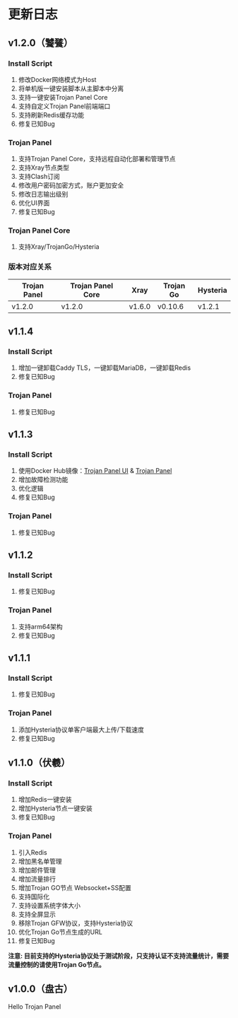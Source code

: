 # 更新日志

## v1.2.0（饕餮）

### Install Script

1. 修改Docker网络模式为Host
2. 将单机版一键安装脚本从主脚本中分离
3. 支持一键安装Trojan Panel Core
4. 支持自定义Trojan Panel前端端口
5. 支持刷新Redis缓存功能
6. 修复已知Bug

### Trojan Panel

1. 支持Trojan Panel Core，支持远程自动化部署和管理节点
2. 支持Xray节点类型
3. 支持Clash订阅
4. 修改用户密码加密方式，账户更加安全
5. 修改日志输出级别
6. 优化UI界面
7. 修复已知Bug

### Trojan Panel Core

1. 支持Xray/TrojanGo/Hysteria

### 版本对应关系

| Trojan Panel | Trojan Panel Core | Xray   | Trojan Go | Hysteria |
|--------------|-------------------|--------|-----------|----------|
| v1.2.0       | v1.2.0            | v1.6.0 | v0.10.6   | v1.2.1   |

## v1.1.4

### Install Script

1. 增加一键卸载Caddy TLS，一键卸载MariaDB，一键卸载Redis
2. 修复已知Bug

### Trojan Panel

1. 修复已知Bug

## v1.1.3

### Install Script

1. 使用Docker Hub镜像：[Trojan Panel UI](https://hub.docker.com/r/jonssonyan/trojan-panel-ui)
   & [Trojan Panel](https://hub.docker.com/r/jonssonyan/trojan-panel)
2. 增加故障检测功能
3. 优化逻辑
4. 修复已知Bug

### Trojan Panel

1. 修复已知Bug

## v1.1.2

### Install Script

1. 修复已知Bug

### Trojan Panel

1. 支持arm64架构
2. 修复已知Bug

## v1.1.1

### Install Script

1. 修复已知Bug

### Trojan Panel

1. 添加Hysteria协议单客户端最大上传/下载速度
2. 修复已知Bug

## v1.1.0（伏羲）

### Install Script

1. 增加Redis一键安装
2. 增加Hysteria节点一键安装
3. 修复已知Bug

### Trojan Panel

1. 引入Redis
2. 增加黑名单管理
3. 增加邮件管理
4. 增加流量排行
5. 增加Trojan GO节点 Websocket+SS配置
6. 支持国际化
7. 支持设置系统字体大小
8. 支持全屏显示
9. 移除Trojan GFW协议，支持Hysteria协议
10. 优化Trojan Go节点生成的URL
11. 修复已知Bug

**注意: 目前支持的Hysteria协议处于测试阶段，只支持认证不支持流量统计，需要流量控制的请使用Trojan Go节点。**

## v1.0.0（盘古）

Hello Trojan Panel